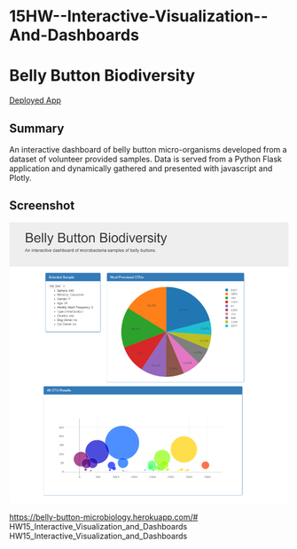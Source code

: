 # 15HW--Interactive-Visualization--And-Dashboards
# Belly Button Biodiversity
[Deployed App](https://belly-button-microbiology.herokuapp.com/ "Belly Button Biodiversity")

## Summary
An interactive dashboard of belly button micro-organisms developed from a dataset of volunteer provided samples. Data is served from a Python Flask application and dynamically gathered and presented with javascript and Plotly.

## Screenshot
![sample screenshot](https://github.com/ThaoLeatherman/HW15_Interactive_Visualization_and_Dashboards/blob/master/BellyButtonScreenshot.PNG)



https://belly-button-microbiology.herokuapp.com/# HW15_Interactive_Visualization_and_Dashboards
HW15_Interactive_Visualization_and_Dashboards
